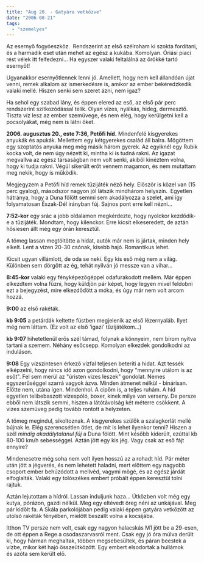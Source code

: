 ```yaml
---
title: "Aug 20. - Gatyára vetkőzve"
date: "2006-08-21"
tags: 
  - "szemelyes"
---
```


Az esernyő fogyóeszköz.  Rendszerint az első szélroham ki szokta fordítani, és a harmadik eset után mehet az egész a kukába. Komolyan. Óriási piaci rést vélek itt felfedezni... Ha egyszer valaki feltalálná az örökké tartó esernyőt!

Ugyanakkor esernyőtlennek lenni jó. Amellett, hogy nem kell állandóan újat venni, remek alkalom az ismerkedésre is, amikor az ember bekéredzkedik valaki mellé. Hiszen senki sem szeret ázni, nem igaz?

Ha sehol egy szabad lány, és éppen elered az eső, az első pár perc rendszerint szitkozódással telik. Olyan vizes, nyálkás, hideg, dermesztő. Tiszta víz lesz az ember szemüvege, és nem elég, hogy kerülgetni kell a pocsolyákat, még nem is látni őket.

**2006\. augusztus 20., este 7:36, Petőfi híd.** Mindenfelé kisgyerekes anyukák és apukák. Mellettem egy kétgyerekes család áll balra. Mögöttem egy szoptatós anyuka meg még másik három gyerek. Az egyiknél egy Rubik kocka volt, de nem úgy nézett ki, mintha ki is tudná rakni. Az igazat megvallva az egész társaságban nem volt senki, akiből kinéztem volna, hogy ki tudja rakni. Végül sikerült erőt vennem magamon, és nem mutattam meg nekik, hogy is működik.

Megjegyzem a Petőfi híd remek tűzijáték néző hely. Először is közel van (15 perc gyalog), másodszor nagyon jól látszik mindhárom helyszín.  Egyetlen hátránya, hogy a Duna fölött semmi sem akadályozza a szelet, ami így folyamatosan Észak-Dél irányban fúj. Sajnos pont erre kell nézni...

**7:52-kor** egy srác a jobb oldalamon megkérdezte, hogy nyolckor kezdődik-e a tűzijáték. Mondtam, hogy kilenckor. Erre kicsit elkeseredett, de aztán hősiesen állt még egy órán keresztül.

A tömeg lassan megtöltötte a hidat, autók már nem is jártak, minden hely elkelt. Lent a vízen 20-30 csónak, kisebb hajó. Romantikus lehet.

Kicsit ugyan villámlott, de oda se neki. Egy kis eső még nem a világ. Különben sem dörgött az ég, tehát nyilván jó messze van a vihar...

**8:45-kor** valaki egy fényképezőgéppel odafurakodott mellém. Már éppen elkezdtem volna fűzni, hogy küldjön pár képet, hogy legyen mivel feldobni ezt a bejegyzést, mire elkezdődött a móka, és úgy már nem volt arcom hozzá.

**9:00** az első rakéták.

**kb 9:05** a petárdák keltette füstben megjelenik az első lézernyaláb. Ilyet még nem láttam. (Ez volt az első 'igazi' tűzijátékom...)

**kb 9:07** hihetetlenül erős szél támad, folynak a könnyeim, nem bírom nyitva tartani a szemem. Néhány esőcsepp. Komolyan elkezdek gondolkodni az induláson.

**9:08** Egy vízszintesen érkező vízfal teljesen beteríti a hidat. Azt tessék elképzelni, hogy nincs idő azon gondolkodni, hogy "mennyire utálom is az esőt". Fel sem merül az "úristen vizes leszek" gondolat. Nemes egyszerűséggel szarrá vagyok ázva. Minden átmenet nélkül - binárisan. Előtte nem, utána igen. Mindenhol. A cipőm is, a teljes ruhám. A híd egyetlen telibebaszott vizespóló, boxer, kinek milye van verseny. De persze ebből nem látszik semmi, hiszen a látótávolság két méterre csökkent. A vizes szemüveg pedig tovább rontott a helyzeten.

A tömeg megindul, sikoltoznak. A kisgyerekes szülők a szalagkorlát mellé bújnak le. Elég szerencsétlen ötlet, de mit is lehet ilyenkor tenni? Hiszen a szél _mindig akadálytalanul fúj_ a Duna fölött. Mint később kiderült, ezúttal kb 80-100 km/h sebességgel. Aztán jött egy kis jég. Vagy csak az eső fájt ennyire?

Mindenesetre még soha nem volt ilyen hosszú az a rohadt híd. Pár méter után jött a jégverés, és nem lehetett haladni, mert előttem egy nagyobb csoport ember behúzódott a mellvéd, vagymi mögé, és az egész járdát elfoglalták. Valaki egy tolószékes embert próbált éppen keresztül tolni rajtuk.

Aztán lejutottam a hídról. Lassan induljunk haza... Útközben volt még egy kutya, pórázon, gazdi nélkül. Meg egy eltévedt öreg néni az unkájával. Meg pár kidőlt fa. A Skála parkolójában pedig valaki éppen gatyára vetkőzött az utolsó rakéták fényében, mielőtt beszállt volna a kocsijába.

Itthon TV persze nem volt, csak egy nagyon halacskás M1 jött be a 29-esen, de ott éppen a Rege a csodaszarvasról ment. Csak egy jó óra múlva derült ki, hogy hárman meghaltak, többen megsebesültek, és páran beestek a vízbe, mikor két hajó összeütközött. Egy embert elsodortak a hullámok és azóta sem került elő.
